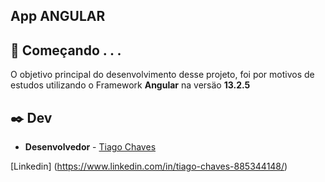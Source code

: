 ## App ANGULAR 

## 🚀 Começando . . .

O objetivo principal do desenvolvimento desse projeto, foi por motivos de estudos utilizando o Framework **Angular** na versäo  **13.2.5**

## ✒️ Dev

* **Desenvolvedor** - [Tiago Chaves](https://github.com/tiagochaves16)

[Linkedin] (https://www.linkedin.com/in/tiago-chaves-885344148/)


